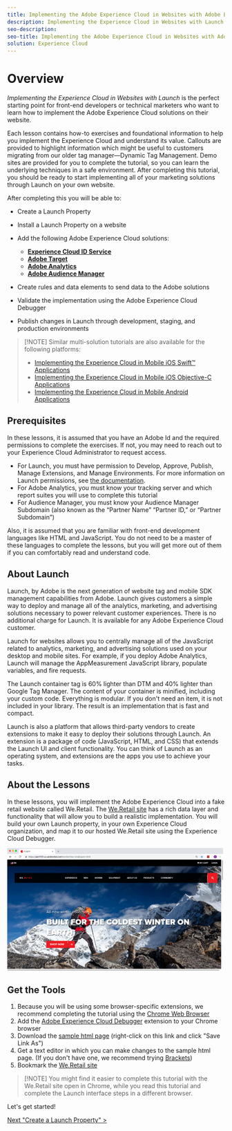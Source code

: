 ```yaml
---
title: Implementing the Adobe Experience Cloud in Websites with Adobe Experience Platform Launch
description: Implementing the Experience Cloud in Websites with Launch is the perfect starting point for front-end developers or technical marketers who want to learn how to implement the Adobe Experience Cloud solutions on their website.
seo-description:
seo-title: Implementing the Adobe Experience Cloud in Websites with Adobe Experience Platform Launch
solution: Experience Cloud
---
```


# Overview

_Implementing the Experience Cloud in Websites with Launch_ is the perfect starting point for front-end developers or technical marketers who want to learn how to implement the Adobe Experience Cloud solutions on their website.

Each lesson contains how-to exercises and foundational information to help you implement the Experience Cloud and understand its value.  Callouts are provided to highlight information which might be useful to customers migrating from our older tag manager&mdash;Dynamic Tag Management. Demo sites are provided for you to complete the tutorial, so you can learn the underlying techniques in a safe environment. After completing this tutorial, you should be ready to start implementing all of your marketing solutions through Launch on your own website.

After completing this you will be able to:

* Create a Launch Property

* Install a Launch Property on a website

* Add the following Adobe Experience Cloud solutions:
  * **[Experience Cloud ID Service](id-service.md)**
  * **[Adobe Target](target.md)**
  * **[Adobe Analytics](analytics.md)**
  * **[Adobe Audience Manager](audience-manager.md)**

* Create rules and data elements to send data to the Adobe solutions

* Validate the implementation using the Adobe Experience Cloud Debugger

* Publish changes in Launch through development, staging, and production environments

>[!NOTE] Similar multi-solution tutorials are also available for the following platforms:
>
> * [Implementing the Experience Cloud in Mobile iOS Swift&trade; Applications](/help/mobile-ios-swift-implementation/index.md)
> * [Implementing the Experience Cloud in Mobile iOS Objective-C Applications](/help/mobile-ios-objective-c-implementation/index.md)
> * [Implementing the Experience Cloud in Mobile Android Applications](/help/mobile-android-implementation/index.md)

## Prerequisites

In these lessons, it is assumed that you have an Adobe Id and the required permissions to complete the exercises. If not, you may need to reach out to your Experience Cloud Administrator to request access.

* For Launch, you must have permission to Develop, Approve, Publish, Manage Extensions, and Manage Environments. For more information on Launch permissions, see [the documentation](https://docs.adobelaunch.com/administration/user-permissions).
* For Adobe Analytics, you must know your tracking server and which report suites you will use to complete this tutorial
* For Audience Manager, you must know your Audience Manager Subdomain (also known as the “Partner Name” “Partner ID,” or “Partner Subdomain”)

Also, it is assumed that you are familiar with front-end development languages like HTML and JavaScript. You do not need to be a master of these languages to complete the lessons, but you will get more out of them if you can comfortably read and understand code.

## About Launch

Launch, by Adobe is the next generation of website tag and mobile SDK management capabilities from Adobe. Launch gives customers a simple way to deploy and manage all of the analytics, marketing, and advertising solutions necessary to power relevant customer experiences. There is no additional charge for Launch. It is available for any Adobe Experience Cloud customer.

Launch for websites allows you to centrally manage all of the JavaScript related to analytics, marketing, and advertising solutions used on your desktop and mobile sites. For example, if you deploy Adobe Analytics, Launch will manage the AppMeasurement JavaScript library, populate variables, and fire requests.

The Launch container tag is 60% lighter than DTM and 40% lighter than Google Tag Manager. The content of your container is minified, including your custom code. Everything is modular. If you don't need an item, it is not included in your library. The result is an implementation that is fast and compact.

Launch is also a platform that allows third-party vendors to create extensions to make it easy to deploy their solutions through Launch. An extension is a package of code (JavaScript, HTML, and CSS) that extends the Launch UI and client functionality. You can think of Launch as an operating system, and extensions are the apps you use to achieve your tasks.

## About the Lessons

In these lessons, you will implement the Adobe Experience Cloud into a fake retail website called We.Retail. The [We.Retail site](https://aem.enablementadobe.com/content/we-retail/us/en.html) has a rich data layer and functionality that will allow you to build a realistic implementation. You will build your own Launch property, in your own Experience Cloud organization, and map it to our hosted We.Retail site using the Experience Cloud Debugger.

[![We.Retail](images/overview-weRetail.png)](https://aem.enablementadobe.com/content/we-retail/us/en.html)

## Get the Tools

1. Because you will be using some browser-specific extensions, we recommend completing the tutorial using the [Chrome Web Browser](https://www.google.com/chrome/)
1. Add the [Adobe Experience Cloud Debugger](https://chrome.google.com/webstore/detail/adobe-experience-cloud-de/ocdmogmohccmeicdhlhhgepeaijenapj) extension to your Chrome browser
1. Download the [sample html page](https://www.enablementadobe.com/multi/web/basic-sample.html) (right-click on this link and click "Save Link As")
1. Get a text editor in which you can make changes to the sample html page. (If you don't have one, we recommend trying [Brackets](http://brackets.io/))
1. Bookmark the [We.Retail site](https://aem.enablementadobe.com/content/we-retail/us/en.html)

>[!NOTE] You might find it easier to complete this tutorial with the We.Retail site open in Chrome, while you read this tutorial and complete the Launch interface steps in a different browser.

Let's get started!

[Next "Create a Launch Property" >](launch.md)